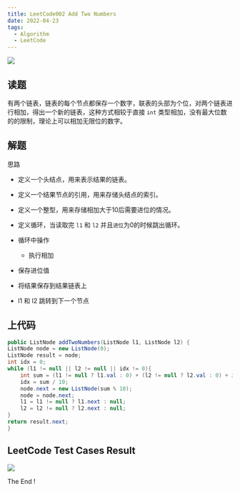 ```yaml
---
title: LeetCode002 Add Two Numbers
date: 2022-04-23
tags:
  - Algorithm
  - LeetCode
---
```


![](https://peierlong-blog.oss-cn-hongkong.aliyuncs.com/uPic/Add%20Two%20Number.png)

## 读题

有两个链表，链表的每个节点都保存一个数字，联表的头部为个位，对两个链表进行相加，得出一个新的链表，这种方式相较于直接 `int` 类型相加，没有最大位数的的限制，理论上可以相加无限位的数字。

## 解题

思路

- 定义一个头结点，用来表示结果的链表。

- 定义一个结果节点的引用，用来存储头结点的索引。

- 定义一个整型，用来存储相加大于10后需要进位的情况。

- 定义循环，当读取完 `l1` 和 `l2` 并且`进位`为0的时候跳出循环。

- 循环中操作

	- 执行相加

- 保存进位值

- 将结果保存到结果链表上

- l1 和 l2 跳转到下一个节点

## 上代码

```java
public ListNode addTwoNumbers(ListNode l1, ListNode l2) {
ListNode node = new ListNode(0);
ListNode result = node;
int idx = 0;
while (l1 != null || l2 != null || idx != 0){
    int sum = (l1 != null ? l1.val : 0) + (l2 != null ? l2.val : 0) + idx;
    idx = sum / 10;
    node.next = new ListNode(sum % 10);
    node = node.next;
    l1 = l1 != null ? l1.next : null;
    l2 = l2 != null ? l2.next : null;
}
return result.next;
}
```

## LeetCode Test Cases Result

![](https://peierlong-blog.oss-cn-hongkong.aliyuncs.com/uPic/Add%20Two%20Number%20Result.png)

The End !
